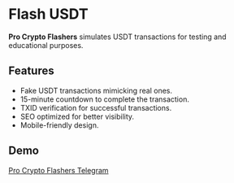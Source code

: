 # Flash USDT

**Pro Crypto Flashers** simulates USDT transactions for testing and educational purposes.

## Features
- Fake USDT transactions mimicking real ones.
- 15-minute countdown to complete the transaction.
- TXID verification for successful transactions.
- SEO optimized for better visibility.
- Mobile-friendly design.

## Demo

[Pro Crypto Flashers Telegram](https://t.me/ProCryptoFlashers)
